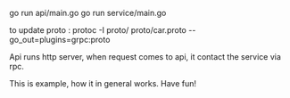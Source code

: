 
go run api/main.go
go run service/main.go

to update proto : protoc -I proto/ proto/car.proto  --go_out=plugins=grpc:proto


Api runs http server, 
when request comes to api, 
it contact the service via rpc.

This is example, how it in general works. Have fun!